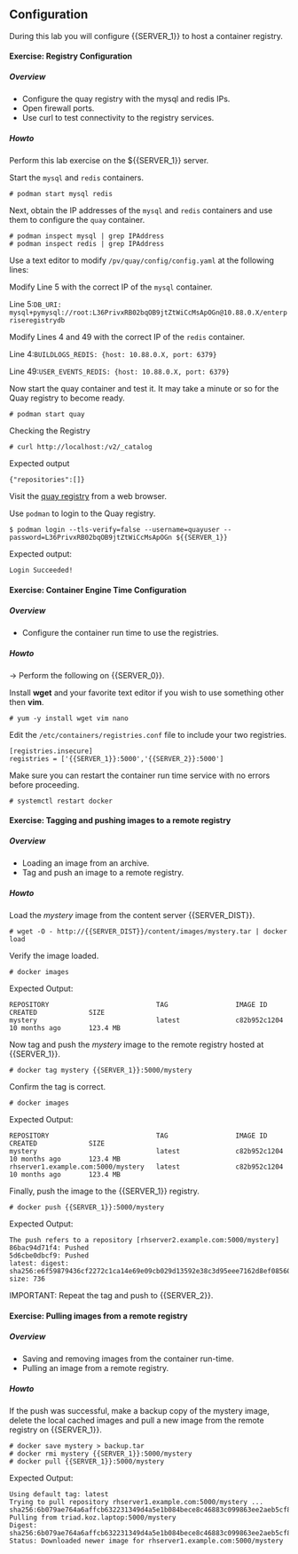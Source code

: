 ## Configuration
During this lab you will configure {{SERVER_1}} to host a container registry.

#### Exercise: Registry Configuration

##### Overview 

* Configure the quay registry with the mysql and redis IPs.
* Open firewall ports.
* Use curl to test connectivity to the registry services.

##### Howto

Perform this lab exercise on the ${{SERVER_1}} server.

Start the ```mysql``` and ```redis``` containers.

~~~shell
# podman start mysql redis
~~~

Next, obtain the IP addresses of the ```mysql``` and ```redis```
containers and use them to configure the ```quay``` container.

~~~shell
# podman inspect mysql | grep IPAddress
# podman inspect redis | grep IPAddress
~~~

Use a text editor to modify ```/pv/quay/config/config.yaml``` at
the following lines:

Modify Line 5 with the correct IP of the ```mysql``` container.

Line 5:```DB_URI: mysql+pymysql://root:L36PrivxRB02bqOB9jtZtWiCcMsApOGn@10.88.0.X/enterpriseregistrydb```

Modify Lines 4 and 49 with the correct IP of the ```redis``` container.

Line 4:```BUILDLOGS_REDIS: {host: 10.88.0.X, port: 6379}```

Line 49:```USER_EVENTS_REDIS: {host: 10.88.0.X, port: 6379}```

Now start the quay container and test it. It may take a minute 
or so for the Quay registry to become ready.

~~~shell
# podman start quay
~~~

Checking the Registry

~~~shell
# curl http://localhost:/v2/_catalog
~~~

Expected output

~~~shell
{"repositories":[]}
~~~

Visit the [quay registry](http://rhel8kozlab-fedsledsabkozdembr-rcdy9tus.srv.ravcloud.com) from a web browser.

Use ```podman``` to login to the Quay registry.

~~~shell
$ podman login --tls-verify=false --username=quayuser --password=L36PrivxRB02bqOB9jtZtWiCcMsApOGn ${{SERVER_1}}
~~~

Expected output:

~~~shell
Login Succeeded!
~~~

#### Exercise: Container Engine Time Configuration

##### Overview

* Configure the container run time to use the registries.

##### Howto

-> Perform the following on {{SERVER_0}}.

Install **wget** and your favorite text editor if you wish to use something other then **vim**.

~~~shell
# yum -y install wget vim nano
~~~

Edit the `/etc/containers/registries.conf` file to include your two registries.

~~~shell
[registries.insecure]
registries = ['{{SERVER_1}}:5000','{{SERVER_2}}:5000']
~~~~

Make sure you can restart the container run time service with no errors before proceeding.

~~~shell
# systemctl restart docker
~~~

#### Exercise: Tagging and pushing images to a remote registry

##### Overview
* Loading an image from an archive. 
* Tag and push an image to a remote registry.

##### Howto

Load the *mystery* image from the content server {{SERVER_DIST}}.

~~~shell
# wget -O - http://{{SERVER_DIST}}/content/images/mystery.tar | docker load
~~~

Verify the image loaded.

~~~shell
# docker images
~~~

Expected Output:

~~~shell
REPOSITORY                           TAG                 IMAGE ID            CREATED             SIZE
mystery                              latest              c82b952c1204        10 months ago       123.4 MB
~~~

Now tag and push the *mystery* image to the remote registry hosted at {{SERVER_1}}.

~~~shell
# docker tag mystery {{SERVER_1}}:5000/mystery
~~~

Confirm the tag is correct.

~~~shell
# docker images
~~~

Expected Output:

~~~shell
REPOSITORY                           TAG                 IMAGE ID            CREATED             SIZE
mystery                              latest              c82b952c1204        10 months ago       123.4 MB
rhserver1.example.com:5000/mystery   latest              c82b952c1204        10 months ago       123.4 MB
~~~

Finally, push the image to the {{SERVER_1}} registry.

~~~shell
# docker push {{SERVER_1}}:5000/mystery
~~~

Expected Output:

~~~shell
The push refers to a repository [rhserver2.example.com:5000/mystery]
86bac94d71f4: Pushed 
5d6cbe0dbcf9: Pushed 
latest: digest: sha256:e6f59879436cf2272c1ca14e69e09cb029d13592e38c3d95eee7162d8ef08560 size: 736
~~~

IMPORTANT: Repeat the tag and push to {{SERVER_2}}.

#### Exercise: Pulling images from a remote registry

##### Overview

* Saving and removing images from the container run-time.
* Pulling an image from a remote registry.

##### Howto

If the push was successful, make a backup copy of the mystery image, delete the local cached images and pull a new image from the remote registry on {{SERVER_1}}. 

~~~shell
# docker save mystery > backup.tar
# docker rmi mystery {{SERVER_1}}:5000/mystery
# docker pull {{SERVER_1}}:5000/mystery
~~~

Expected Output:

~~~shell
Using default tag: latest
Trying to pull repository rhserver1.example.com:5000/mystery ... 
sha256:6b079ae764a6affcb632231349d4a5e1b084bece8c46883c099863ee2aeb5cf8: Pulling from triad.koz.laptop:5000/mystery
Digest: sha256:6b079ae764a6affcb632231349d4a5e1b084bece8c46883c099863ee2aeb5cf8
Status: Downloaded newer image for rhserver1.example.com:5000/mystery
~~~